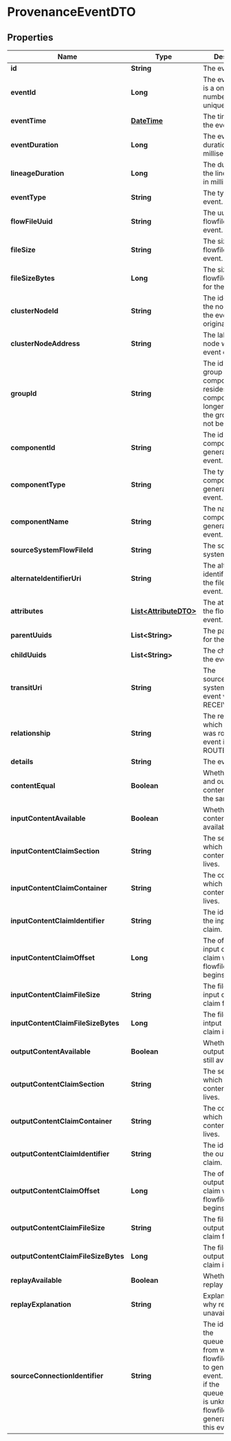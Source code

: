 
# ProvenanceEventDTO

## Properties
Name | Type | Description | Notes
------------ | ------------- | ------------- | -------------
**id** | **String** | The event uuid. |  [optional]
**eventId** | **Long** | The event id. This is a one up number thats unique per node. |  [optional]
**eventTime** | [**DateTime**](DateTime.md) | The timestamp of the event. |  [optional]
**eventDuration** | **Long** | The event duration in milliseconds. |  [optional]
**lineageDuration** | **Long** | The duration since the lineage began, in milliseconds. |  [optional]
**eventType** | **String** | The type of the event. |  [optional]
**flowFileUuid** | **String** | The uuid of the flowfile for the event. |  [optional]
**fileSize** | **String** | The size of the flowfile for the event. |  [optional]
**fileSizeBytes** | **Long** | The size of the flowfile in bytes for the event. |  [optional]
**clusterNodeId** | **String** | The identifier for the node where the event originated. |  [optional]
**clusterNodeAddress** | **String** | The label for the node where the event originated. |  [optional]
**groupId** | **String** | The id of the group that the component resides in. If the component is no longer in the flow, the group id will not be set. |  [optional]
**componentId** | **String** | The id of the component that generated the event. |  [optional]
**componentType** | **String** | The type of the component that generated the event. |  [optional]
**componentName** | **String** | The name of the component that generated the event. |  [optional]
**sourceSystemFlowFileId** | **String** | The source system flowfile id. |  [optional]
**alternateIdentifierUri** | **String** | The alternate identifier uri for the fileflow for the event. |  [optional]
**attributes** | [**List&lt;AttributeDTO&gt;**](AttributeDTO.md) | The attributes of the flowfile for the event. |  [optional]
**parentUuids** | **List&lt;String&gt;** | The parent uuids for the event. |  [optional]
**childUuids** | **List&lt;String&gt;** | The child uuids for the event. |  [optional]
**transitUri** | **String** | The source/destination system uri if the event was a RECEIVE/SEND. |  [optional]
**relationship** | **String** | The relationship to which the flowfile was routed if the event is of type ROUTE. |  [optional]
**details** | **String** | The event details. |  [optional]
**contentEqual** | **Boolean** | Whether the input and output content claim is the same. |  [optional]
**inputContentAvailable** | **Boolean** | Whether the input content is still available. |  [optional]
**inputContentClaimSection** | **String** | The section in which the input content claim lives. |  [optional]
**inputContentClaimContainer** | **String** | The container in which the input content claim lives. |  [optional]
**inputContentClaimIdentifier** | **String** | The identifier of the input content claim. |  [optional]
**inputContentClaimOffset** | **Long** | The offset into the input content claim where the flowfiles content begins. |  [optional]
**inputContentClaimFileSize** | **String** | The file size of the input content claim formatted. |  [optional]
**inputContentClaimFileSizeBytes** | **Long** | The file size of the intput content claim in bytes. |  [optional]
**outputContentAvailable** | **Boolean** | Whether the output content is still available. |  [optional]
**outputContentClaimSection** | **String** | The section in which the output content claim lives. |  [optional]
**outputContentClaimContainer** | **String** | The container in which the output content claim lives. |  [optional]
**outputContentClaimIdentifier** | **String** | The identifier of the output content claim. |  [optional]
**outputContentClaimOffset** | **Long** | The offset into the output content claim where the flowfiles content begins. |  [optional]
**outputContentClaimFileSize** | **String** | The file size of the output content claim formatted. |  [optional]
**outputContentClaimFileSizeBytes** | **Long** | The file size of the output content claim in bytes. |  [optional]
**replayAvailable** | **Boolean** | Whether or not replay is available. |  [optional]
**replayExplanation** | **String** | Explanation as to why replay is unavailable. |  [optional]
**sourceConnectionIdentifier** | **String** | The identifier of the queue/connection from which the flowfile was pulled to genereate this event. May be null if the queue/connection is unknown or the flowfile was generated from this event. |  [optional]



